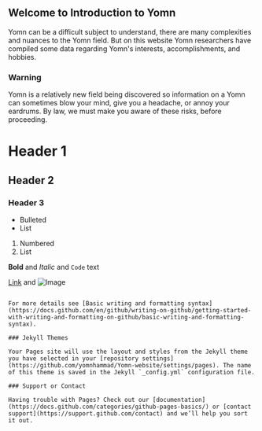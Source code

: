 ## Welcome to Introduction to Yomn

Yomn can be a difficult subject to understand, there are many complexities and nuances to the Yomn field. But on this website Yomn researchers have compiled some data regarding Yomn's interests, accomplishments, and hobbies.

### Warning

Yomn is a relatively new field being discovered so information on a Yomn can sometimes blow your mind, give you a headache, or annoy your eardrums. By law, we must make you aware of these risks, before proceeding.

# Header 1
## Header 2
### Header 3

- Bulleted
- List

1. Numbered
2. List

**Bold** and _Italic_ and `Code` text

[Link](url) and ![Image](src)
```

For more details see [Basic writing and formatting syntax](https://docs.github.com/en/github/writing-on-github/getting-started-with-writing-and-formatting-on-github/basic-writing-and-formatting-syntax).

### Jekyll Themes

Your Pages site will use the layout and styles from the Jekyll theme you have selected in your [repository settings](https://github.com/yomnhammad/Yomn-website/settings/pages). The name of this theme is saved in the Jekyll `_config.yml` configuration file.

### Support or Contact

Having trouble with Pages? Check out our [documentation](https://docs.github.com/categories/github-pages-basics/) or [contact support](https://support.github.com/contact) and we’ll help you sort it out.
